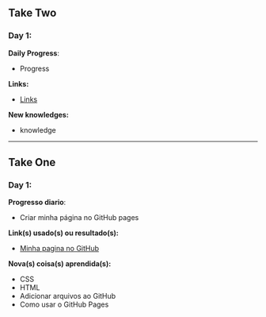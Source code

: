 ## Take Two

### Day 1:

**Daily Progress**: 
- Progress

**Links:** 
- [Links](https://mrncstt.github.io/ "Minha pagina no GitHub")

**New knowledges:** 
- knowledge




------------------------------
## Take One

### Day 1:

**Progresso diario**: 
- Criar minha página no GitHub pages


**Link(s) usado(s) ou resultado(s):** 
- [Minha pagina no GitHub](https://mrncstt.github.io/ "Minha pagina no GitHub")

**Nova(s) coisa(s) aprendida(s):** 
- CSS
- HTML
- Adicionar arquivos ao GitHub
- Como usar o GitHub Pages


